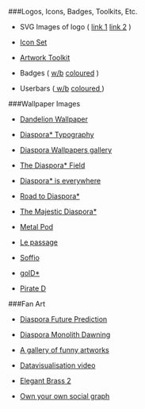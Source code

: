 ###Logos, Icons, Badges, Toolkits, Etc.

*   SVG Images of logo ( [link 1][19] [ link 2][20] )

*   [Icon Set][21]

* [Artwork Toolkit](http://naesk.deviantart.com/art/Diaspora-Artwork-Toolkit-254178705)

*   Badges ( [w/b][22] [coloured][23] )

*   Userbars ([ w/b][24] [coloured ][25])

 [19]: http://nwlinux.com/diaspora-logo-and-artwork/
 [20]: http://www.littlegreenriver.com/wp-content/uploads/diaspora-logo-1.png
 [21]: http://creativekaizen.deviantart.com/art/Diaspora-Icon-Set-257241499
 [22]: http://naesk.deviantart.com/art/Diaspora-Web-Badges-80x15px-257840696
 [23]: http://naesk.deviantart.com/art/Diaspora-Badges80x15px-Colours-258228537
 [24]: http://naesk.deviantart.com/art/Diaspora-Userbars-350x19px-257899291
 [25]: http://naesk.deviantart.com/art/Diaspora-Userbars-Coloured-258377952

###Wallpaper Images 

* [Dandelion Wallpaper](http://wlppr.com/wallpapers/2011/10/04/Dandelion.1920x1200.jpg)

*   [Diaspora* Typography][31]
    
*   [Diaspora Wallpapers gallery][32]
    
*   [The Diaspora* Field][33]
    
*   [Diaspora* is everywhere][34]
    
*   [Road to Diaspora*][35]
    
*   [The Majestic Diaspora*][36]
    
*   [Metal Pod][37]
    
*   [Le passage][38]
    
*   [Soffio][39]

*   [golD*](http://bit.ly/n672BO)

*   [Pirate D](http://fav.me/d4cjf2n)

 [26]: http://naesk.deviantart.com/art/Diaspora-Future-Prediction-252416084
 [27]: http://naesk.deviantart.com/art/Diaspora-Monolith-Dawning-221230196
 [28]: http://apolonis.deviantart.com/gallery
 [29]: http://vimeo.com/24998484
 [30]: http://pix.toile-libre.org/upload/original/1316972985.png
 [31]: http://dl.dropbox.com/u/22821615/d_typography.zip
 [32]: http://minus.com/mbmKpJylh5XBOs
 [33]: http://ubunblox.free.fr/UbunBlox/home/david/Photos/The_diaspora_field.jpg
 [34]: http://ubunblox.free.fr/UbunBlox/home/david/Photos/Diaspora-is-everywhere.jpg
 [35]: http://ubunblox.free.fr/UbunBlox/home/david/Photos/Road_to_Diaspora.jpg
 [36]: http://ubunblox.free.fr/UbunBlox/home/david/Photos/The_majestic_Diaspora.jpg
 [37]: http://apolonis.deviantart.com/art/Metal-Pod-261268484
 [38]: http://apolonis.deviantart.com/art/Le-Passage-261741787
 [39]: http://bit.ly/rohrn0

###Fan Art
    
*   [Diaspora Future Prediction][26]
    
*   [Diaspora Monolith Dawning][27]
    
*   [A gallery of funny artworks][28]
    
*   [Datavisualisation video][29]
    
*   [Elegant Brass 2][30]

*  [Own your own social graph](file:///home/morgenstern/Documenti/own_your_social_graph.svg)